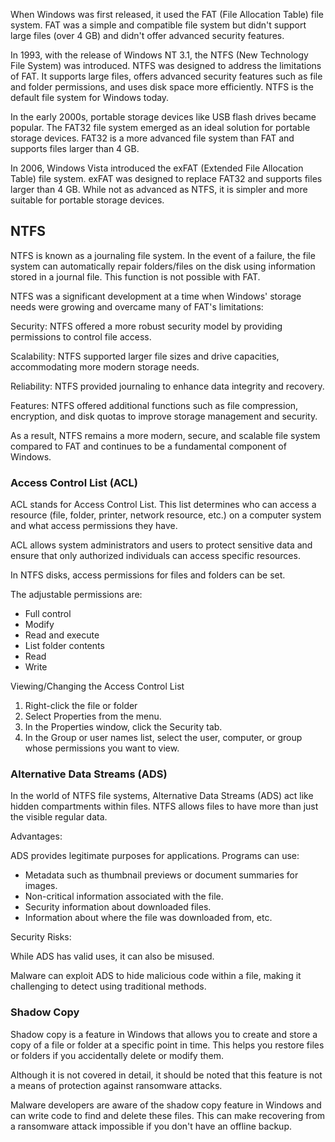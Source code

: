 When Windows was first released, it used the FAT (File Allocation Table) file system. FAT was a simple and compatible file system but didn't support large files (over 4 GB) and didn't offer advanced security features.

In 1993, with the release of Windows NT 3.1, the NTFS (New Technology File System) was introduced. NTFS was designed to address the limitations of FAT. It supports large files, offers advanced security features such as file and folder permissions, and uses disk space more efficiently. NTFS is the default file system for Windows today.

In the early 2000s, portable storage devices like USB flash drives became popular. The FAT32 file system emerged as an ideal solution for portable storage devices. FAT32 is a more advanced file system than FAT and supports files larger than 4 GB.

In 2006, Windows Vista introduced the exFAT (Extended File Allocation Table) file system. exFAT was designed to replace FAT32 and supports files larger than 4 GB. While not as advanced as NTFS, it is simpler and more suitable for portable storage devices.

## NTFS

NTFS is known as a journaling file system. In the event of a failure, the file system can automatically repair folders/files on the disk using information stored in a journal file. This function is not possible with FAT.

NTFS was a significant development at a time when Windows' storage needs were growing and overcame many of FAT's limitations:

Security: NTFS offered a more robust security model by providing permissions to control file access.

Scalability: NTFS supported larger file sizes and drive capacities, accommodating more modern storage needs.

Reliability: NTFS provided journaling to enhance data integrity and recovery.

Features: NTFS offered additional functions such as file compression, encryption, and disk quotas to improve storage management and security.

As a result, NTFS remains a more modern, secure, and scalable file system compared to FAT and continues to be a fundamental component of Windows.

### Access Control List (ACL)

ACL stands for Access Control List. This list determines who can access a resource (file, folder, printer, network resource, etc.) on a computer system and what access permissions they have.

ACL allows system administrators and users to protect sensitive data and ensure that only authorized individuals can access specific resources.

In NTFS disks, access permissions for files and folders can be set.

The adjustable permissions are:

- Full control
- Modify
- Read and execute
- List folder contents
- Read
- Write

Viewing/Changing the Access Control List

1. Right-click the file or folder
2. Select Properties from the menu.
3. In the Properties window, click the Security tab.
4. In the Group or user names list, select the user, computer, or group whose permissions you want to view.

### Alternative Data Streams (ADS)

In the world of NTFS file systems, Alternative Data Streams (ADS) act like hidden compartments within files. NTFS allows files to have more than just the visible regular data.

Advantages:

ADS provides legitimate purposes for applications. Programs can use:

- Metadata such as thumbnail previews or document summaries for images.
- Non-critical information associated with the file.
- Security information about downloaded files.
- Information about where the file was downloaded from, etc.

Security Risks:

While ADS has valid uses, it can also be misused.

Malware can exploit ADS to hide malicious code within a file, making it challenging to detect using traditional methods.

### Shadow Copy

Shadow copy is a feature in Windows that allows you to create and store a copy of a file or folder at a specific point in time. This helps you restore files or folders if you accidentally delete or modify them.

Although it is not covered in detail, it should be noted that this feature is not a means of protection against ransomware attacks.

Malware developers are aware of the shadow copy feature in Windows and can write code to find and delete these files. This can make recovering from a ransomware attack impossible if you don't have an offline backup.